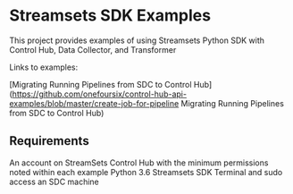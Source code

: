 # Streamsets SDK Examples
This project provides examples of using Streamsets Python SDK with Control Hub, Data Collector, and Transformer

Links to examples:

[Migrating Running Pipelines from SDC to Control Hub](https://github.com/onefoursix/control-hub-api-examples/blob/master/create-job-for-pipeline Migrating Running Pipelines from SDC to Control Hub)

## Requirements
An account on StreamSets Control Hub with the minimum permissions noted within each example
Python 3.6
Streamsets SDK
Terminal and sudo access an SDC machine
